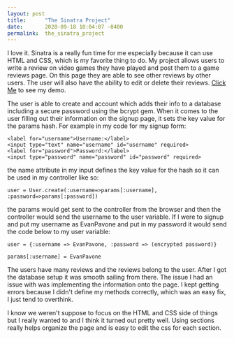 ```yaml
---
layout: post
title:      "The Sinatra Project"
date:       2020-09-18 10:04:07 -0400
permalink:  the_sinatra_project
---
```



I love it. Sinatra is a really fun time for me especially because it can use HTML and CSS, which is my favorite thing to do. My project allows users to write a review on video games they have played and post them to a game reviews page. On this page they are able to see other reviews by other users. The user will also have the ability to edit or delete their reviews. [Click Me](https://youtu.be/j-aPzFtImqg) to see my demo.

The user is able to create and account which adds their info to a database including a secure password using the bcrypt gem. When it comes to the user filling out their information on the signup page, it sets the key value for the params hash. For example in my code for my signup form:
```
<label for="username">Username:</label>
<input type="text" name="username" id="username" required>
<label for="password">Password:</label>
<input type="password" name="password" id="password" required>
```
the name attribute in my input defines the key value for the hash so it can be used in my controller like so:
```
user = User.create(:username=>params[:username], :password=>params[:password])
```
the params would get sent to the controller from the browser and then the controller would send the username to the user variable. If I were to signup and put my username as EvanPavone and put in my password it would send the code below to my user variable:
```
user = {:username => EvanPavone, :password => (encrypted password)}
```
```
params[:username] = EvanPavone
```

The users have many reviews and the reviews belong to the user. After I got the database setup it was smooth sailing from there. The issue I had an issue with was implementing the information onto the page. I kept getting errors because I didn't define my methods correctly, which was an easy fix, I just tend to overthink.

I know we weren't suppose to focus on the HTML and CSS side of things but I really wanted to and I think it turned out pretty well. Using sections really helps organize the page and is easy to edit the css for each section.


